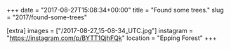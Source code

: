 +++
date = "2017-08-27T15:08:34+00:00"
title = "Found some trees."
slug = "2017/found-some-trees"

[extra]
images = ["/2017-08-27_15-08-34_UTC.jpg"]
instagram = "https://instagram.com/p/BYTT1QjhFQk"
location = "Epping Forest"
+++
